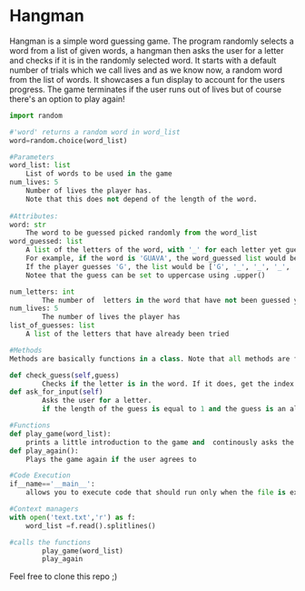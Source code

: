 # Hangman
Hangman is a simple word guessing game. The program randomly selects a word from a list of given words, a hangman then asks the user for a letter and checks if it is in the randomly selected word.
It starts with a default number of trials which we call lives and as we know now, a random word from the list of words.
It showcases a fun display to account for the users progress. The game terminates if the user runs out of lives but of course there's an option to play again!


```python
import random

#'word' returns a random word in word_list
word=random.choice(word_list)

#Parameters
word_list: list
    List of words to be used in the game
num_lives: 5
    Number of lives the player has.
    Note that this does not depend of the length of the word.
    
#Attributes:
word: str
    The word to be guessed picked randomly from the word_list
word_guessed: list
    A list of the letters of the word, with '_' for each letter yet guessed yet.
    For example, if the word is 'GUAVA', the word_guessed list would be ['_', '_', '_', '_', '_']
    If the player guesses 'G', the list would be ['G', '_', '_', '_', '_']
    Notee that the guess can be set to uppercase using .upper()

num_letters: int
        The number of  letters in the word that have not been guessed yet
num_lives: 5
        The number of lives the player has
list_of_guesses: list
    A list of the letters that have already been tried

#Methods
Methods are basically functions in a class. Note that all methods are functions but not all functions are methods.

def check_guess(self,guess)
        Checks if the letter is in the word. If it does, get the index and replace the '_' in word_guessed with the guess. Else, reduce the life and display the hangman.
def ask_for_input(self)
        Asks the user for a letter.
        if the length of the guess is equal to 1 and the guess is an alphabet, checks if the guess already exists in  word_guessed and reduces a life if it does. Else, append the guess to word_guessed and call the check_guess method.

#Functions
def play_game(word_list):
    prints a little introduction to the game and  continously asks the user for  an input/guess. Tells the player whether they win or lose.
def play_again():
    Plays the game again if the user agrees to

#Code Execution
if__name=='__main__':
    allows you to execute code that should run only when the file is executed as a scipt and not imported as a module.

#Context managers
with open('text.txt','r') as f:
    word_list =f.read().splitlines()

#calls the functions
        play_game(word_list)
        play_again

```

Feel free to clone this repo ;)
